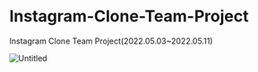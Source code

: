 # Instagram-Clone-Team-Project
Instagram Clone Team Project(2022.05.03~2022.05.11)

![Untitled](https://user-images.githubusercontent.com/90381057/166633902-d8b84970-4b0d-4868-8636-fd604a1893ae.png)
